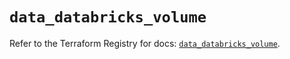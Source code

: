 # `data_databricks_volume`

Refer to the Terraform Registry for docs: [`data_databricks_volume`](https://registry.terraform.io/providers/databricks/databricks/1.81.0/docs/data-sources/volume).
